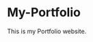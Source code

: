 # My-Portfolio
This is my Portfolio website.
         
        
   
     
       
  
     
  
    
 
      
  
 
